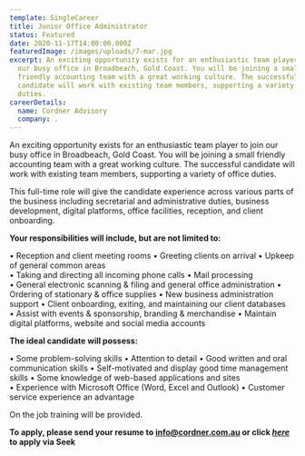 ```yaml
---
template: SingleCareer
title: Junior Office Administrator
status: Featured
date: 2020-11-17T14:00:00.000Z
featuredImage: /images/uploads/7-mar.jpg
excerpt: An exciting opportunity exists for an enthusiastic team player to join
  our busy office in Broadbeach, Gold Coast. You will be joining a small
  friendly accounting team with a great working culture. The successful
  candidate will work with existing team members, supporting a variety of office
  duties.
careerDetails:
  name: Cordner Advisory
  company: .
---
```

An exciting opportunity exists for an enthusiastic team player to join our busy office in Broadbeach, Gold Coast. You will be joining a small friendly accounting team with a great working culture. The successful candidate will work with existing team members, supporting a variety of office duties.

This full-time role will give the candidate experience across various parts of the business including secretarial and administrative duties, business development, digital platforms, office facilities, reception, and client onboarding. 

**Your responsibilities will include, but are not limited to:**

•	Reception and client meeting rooms
•	Greeting clients on arrival 
•	Upkeep of general common areas\
•	Taking and directing all incoming phone calls
•	Mail processing\
•	General electronic scanning & filing and general office administration
•	Ordering of stationary & office supplies
•	New business administration support 
•	Client onboarding, exiting, and maintaining our client databases\
•	Assist with events & sponsorship, branding & merchandise
•	Maintain digital platforms, website and social media accounts

**The ideal candidate will possess:**

•	Some problem-solving skills
•	Attention to detail
•	Good written and oral communication skills
•	Self-motivated and display good time management skills
•	Some knowledge of web-based applications and sites\
•	Experience with Microsoft Office (Word, Excel and Outlook)
•	Customer service experience an advantage

On the job training will be provided.

**To apply, please send your resume to info@cordner.com.au or click [*here* ](https://www.seek.com.au/job/52506019?type=promoted#searchRequestToken=30043df8-302b-4333-b5f8-35e28b3cfaf9)to apply via Seek**